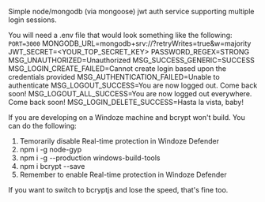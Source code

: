 Simple node/mongodb (via mongoose) jwt auth service supporting multiple login sessions.

You will need a .env file that would look something like the following:
`PORT=3000`
MONGODB_URL=mongodb+srv://<MYMONGOURL>?retryWrites=true&w=majority
JWT_SECRET=<YOUR_TOP_SECRET_KEY>
PASSWORD_REGEX=STRONG
MSG_UNAUTHORIZED=Unauthorized
MSG_SUCCESS_GENERIC=SUCCESS
MSG_LOGIN_CREATE_FAILED=Cannot create login based upon the credentials provided
MSG_AUTHENTICATION_FAILED=Unable to authenticate
MSG_LOGOUT_SUCCESS=You are now logged out. Come back soon!
MSG_LOGOUT_ALL_SUCCESS=You are now logged out everywhere. Come back soon!
MSG_LOGIN_DELETE_SUCCESS=Hasta la vista, baby!


If you are developing on a Windoze machine and bcrypt won't build. You can do the following:
1. Temorarily disable Real-time protection in Windoze Defender
2. npm i -g node-gyp
3. npm i -g --production windows-build-tools
4. npm i bcrypt --save
5. Remember to enable Real-time protection in Windoze Defender

If you want to switch to bcryptjs and lose the speed, that's fine too.